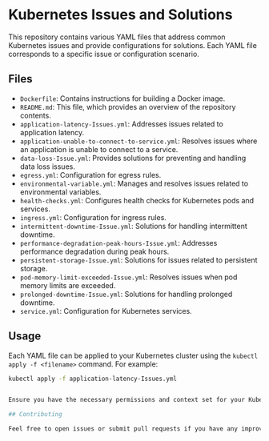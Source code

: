 # Kubernetes Issues and Solutions

This repository contains various YAML files that address common Kubernetes issues and provide configurations for solutions. Each YAML file corresponds to a specific issue or configuration scenario.

## Files

- `Dockerfile`: Contains instructions for building a Docker image.
- `README.md`: This file, which provides an overview of the repository contents.
- `application-latency-Issues.yml`: Addresses issues related to application latency.
- `application-unable-to-connect-to-service.yml`: Resolves issues where an application is unable to connect to a service.
- `data-loss-Issue.yml`: Provides solutions for preventing and handling data loss issues.
- `egress.yml`: Configuration for egress rules.
- `environmental-variable.yml`: Manages and resolves issues related to environmental variables.
- `health-checks.yml`: Configures health checks for Kubernetes pods and services.
- `ingress.yml`: Configuration for ingress rules.
- `intermittent-downtime-Issue.yml`: Solutions for handling intermittent downtime.
- `performance-degradation-peak-hours-Issue.yml`: Addresses performance degradation during peak hours.
- `persistent-storage-Issue.yml`: Solutions for issues related to persistent storage.
- `pod-memory-limit-exceeded-Issue.yml`: Resolves issues when pod memory limits are exceeded.
- `prolonged-downtime-Issue.yml`: Solutions for handling prolonged downtime.
- `service.yml`: Configuration for Kubernetes services.

## Usage

Each YAML file can be applied to your Kubernetes cluster using the `kubectl apply -f <filename>` command. For example:

```sh
kubectl apply -f application-latency-Issues.yml


Ensure you have the necessary permissions and context set for your Kubernetes cluster before applying these configurations.

## Contributing

Feel free to open issues or submit pull requests if you have any improvements or suggestions.
